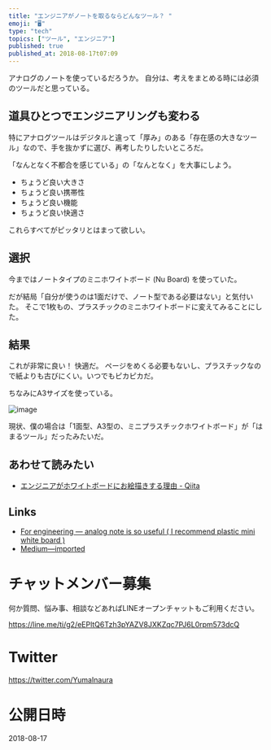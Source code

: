```yaml
---
title: "エンジニアがノートを取るならどんなツール？ "
emoji: "🖥"
type: "tech"
topics: ["ツール", "エンジニア"]
published: true
published_at: 2018-08-17t07:09
---
```


アナログのノートを使っているだろうか。
自分は、考えをまとめる時には必須のツールだと思っている。


## 道具ひとつでエンジニアリングも変わる

特にアナログツールはデジタルと違って「厚み」のある「存在感の大きなツール」なので、手を抜かずに選び、再考したりしたいところだ。

「なんとなく不都合を感じている」の「なんとなく」を大事にしよう。

- ちょうど良い大きさ
- ちょうど良い携帯性
- ちょうど良い機能
- ちょうど良い快適さ

これらすべてがピッタリとはまって欲しい。

## 選択

今まではノートタイプのミニホワイトボード (Nu Board) を使っていた。

だが結局「自分が使うのは1面だけで、ノート型である必要はない」と気付いた。
そこで1枚もの、プラスチックのミニホワイトボードに変えてみることにした。


## 結果

これが非常に良い！ 快適だ。
ページをめくる必要もないし、プラスチックなので紙よりも古びにくい。いつでもピカピカだ。

ちなみにA3サイズを使っている。

![image](https://user-images.githubusercontent.com/13635059/44237507-aefcf500-a1eb-11e8-9395-68a878f8fedb.png)

現状、僕の場合は「1面型、A3型の、ミニプラスチックホワイトボード」が「はまるツール」だったみたいだ。

## あわせて読みたい

- [エンジニアがホワイトボードにお絵描きする理由 - Qiita](https://qiita.com/YumaInaura/items/cbca9f2e1d5e1b1b127a)

## Links

- [For engineering — analog note is so useful ( I recommend plastic mini white board )](https://gist.github.com/YumaInaura/f513bf7a73d3caa543b37bdcad7fec33)
- [Medium—imported](https://medium.com/supersonic-generation/for-engineering-analog-note-is-so-useful-i-recommend-plastic-mini-white-board-c1de71967fe4)








<!-- Update From Qiita API -->

# チャットメンバー募集


何か質問、悩み事、相談などあればLINEオープンチャットもご利用ください。

https://line.me/ti/g2/eEPltQ6Tzh3pYAZV8JXKZqc7PJ6L0rpm573dcQ





# Twitter


https://twitter.com/YumaInaura


<!-- Update From Qiita API -->



# 公開日時

2018-08-17
